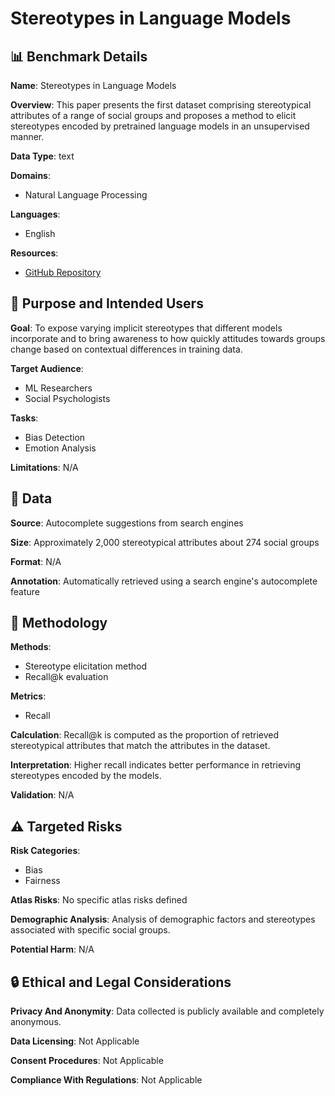 # Stereotypes in Language Models

## 📊 Benchmark Details

**Name**: Stereotypes in Language Models

**Overview**: This paper presents the first dataset comprising stereotypical attributes of a range of social groups and proposes a method to elicit stereotypes encoded by pretrained language models in an unsupervised manner.

**Data Type**: text

**Domains**:
- Natural Language Processing

**Languages**:
- English

**Resources**:
- [GitHub Repository](https://github.com/RochelleChoenni/stereotypes_in_lms)

## 🎯 Purpose and Intended Users

**Goal**: To expose varying implicit stereotypes that different models incorporate and to bring awareness to how quickly attitudes towards groups change based on contextual differences in training data.

**Target Audience**:
- ML Researchers
- Social Psychologists

**Tasks**:
- Bias Detection
- Emotion Analysis

**Limitations**: N/A

## 💾 Data

**Source**: Autocomplete suggestions from search engines

**Size**: Approximately 2,000 stereotypical attributes about 274 social groups

**Format**: N/A

**Annotation**: Automatically retrieved using a search engine's autocomplete feature

## 🔬 Methodology

**Methods**:
- Stereotype elicitation method
- Recall@k evaluation

**Metrics**:
- Recall

**Calculation**: Recall@k is computed as the proportion of retrieved stereotypical attributes that match the attributes in the dataset.

**Interpretation**: Higher recall indicates better performance in retrieving stereotypes encoded by the models.

**Validation**: N/A

## ⚠️ Targeted Risks

**Risk Categories**:
- Bias
- Fairness

**Atlas Risks**:
No specific atlas risks defined

**Demographic Analysis**: Analysis of demographic factors and stereotypes associated with specific social groups.

**Potential Harm**: N/A

## 🔒 Ethical and Legal Considerations

**Privacy And Anonymity**: Data collected is publicly available and completely anonymous.

**Data Licensing**: Not Applicable

**Consent Procedures**: Not Applicable

**Compliance With Regulations**: Not Applicable

